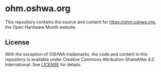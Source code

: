 # ohm.oshwa.org

This repository contains the source and content for https://ohm.oshwa.org, the Open Hardware Month website.


## License

With the exception of OSHWA trademarks, the code and content in this repository is available under Creative Commons Attribution-ShareAlike 4.0 International. See [LICENSE](./LICENSE) for details.
